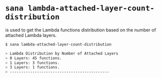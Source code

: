 # `sana lambda-attached-layer-count-distribution`

is used to get the Lambda functions distribution based on the number of attached Lambda layers.

```sh
$ sana lambda-attached-layer-count-distribution

> Lambda Distribution by Number of Attached Layers
> 0 Layers: 45 functions.
> 1 Layers: 3 functions.
> 3 Layers: 1 functions.
> --------------------------------------------
```
